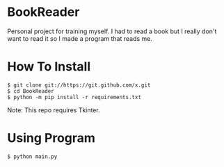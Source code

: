 # BookReader
 
Personal project for training myself. I had to read a book but I really don't want to read it so I made a program that reads me.

# How To Install

```shell
$ git clone git://https://git.github.com/x.git
$ cd BookReader
$ python -m pip install -r requirements.txt
```

Note: This repo requires Tkinter.

# Using Program

```shell
$ python main.py
```